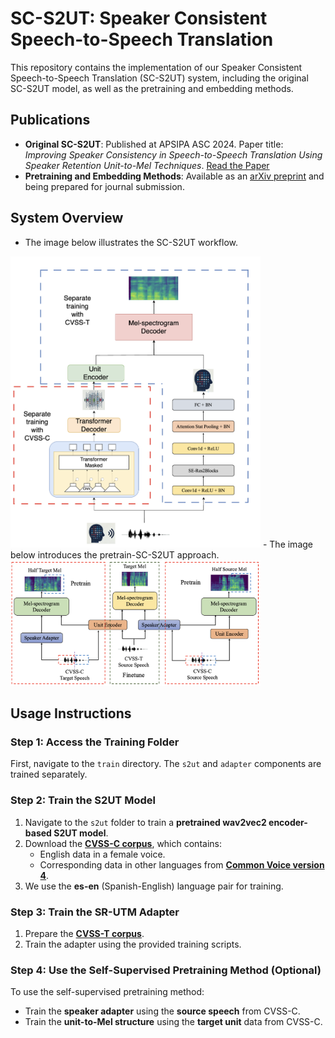 
# SC-S2UT: Speaker Consistent Speech-to-Speech Translation

This repository contains the implementation of our Speaker Consistent Speech-to-Speech Translation (SC-S2UT) system, including the original SC-S2UT model, as well as the pretraining and embedding methods.

## Publications
- **Original SC-S2UT**: Published at APSIPA ASC 2024. Paper title: *Improving Speaker Consistency in Speech-to-Speech Translation Using Speaker Retention Unit-to-Mel Techniques*. [Read the Paper](https://example.com)
- **Pretraining and Embedding Methods**: Available as an [arXiv preprint](https://arxiv.org) and being prepared for journal submission.

## System Overview
- The image below illustrates the SC-S2UT workflow.
<img src="figure/structure.png" alt="Speaker Retention Unit-to-Mel based Speaker Consistency S2UT System Workflow Overview" width="400">
- The image below introduces the pretrain-SC-S2UT approach.
<img src="figure/pretrain.png" alt="Illustration of the workflow for the Self-Supervised Pretrain and Finetune" width="400">

## Usage Instructions

### Step 1: Access the Training Folder
First, navigate to the `train` directory. The `s2ut` and `adapter` components are trained separately.

### Step 2: Train the S2UT Model
1. Navigate to the `s2ut` folder to train a **pretrained wav2vec2 encoder-based S2UT model**.
2. Download the **[CVSS-C corpus](https://github.com/facebookresearch/cvss)**, which contains:
   - English data in a female voice.
   - Corresponding data in other languages from **[Common Voice version 4](https://commonvoice.mozilla.org)**.
3. We use the **es-en** (Spanish-English) language pair for training.

### Step 3: Train the SR-UTM Adapter
1. Prepare the **[CVSS-T corpus](https://github.com/facebookresearch/cvss)**.
2. Train the adapter using the provided training scripts.

### Step 4: Use the Self-Supervised Pretraining Method (Optional)
To use the self-supervised pretraining method:
- Train the **speaker adapter** using the **source speech** from CVSS-C.
- Train the **unit-to-Mel structure** using the **target unit** data from CVSS-C.
